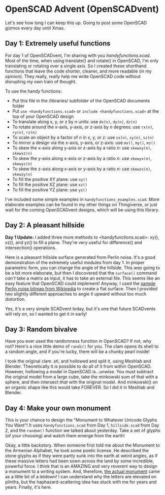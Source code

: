 # OpenSCAD Advent (OpenSCADvent)

Let's see how long I can keep this up. Going to post some OpenSCAD gizmos every day until Xmas.

## Day 1: Extremely useful functions

For day 1 of OpenSCADvent, I'm sharing with you *handyfunctions.scad*. Most of the time, when using translate() and rotate() in OpenSCAD, I'm only translating or rotating over a single axis. So I created these shorthand functions that leave the code shorter, cleaner, and more readable (in my opinion). They really, really help me write OpenSCAD code without disrupting my own train of thought.

To use the handy functions:
- Put this file in the /libraries/ subfolder of the OpenSCAD documents folder
- Put `use <handyfunctions.scad>` or `include <handyfunctions.scad>` at the top of your OpenSCAD design
- To translate along x, y, or z by *n* units: use `dx(n)`, `dy(n)`, `dz(n)`
- To rotate around the x-axis, y-axis, or z-axis by *n* degrees: use `rx(n)`, `ry(n)`, `rz(n)`
- To scale an object by a factor of *n* in x, y, or z: use `sx(n)`, `sy(n)`, `sz(n)`
- To mirror a design via the x-axis, y-axis, or z-axis: use `mx()`, `my()`, `mz()`
- To skew the x-axis along y-axis or z-axis by a ratio *n*: use `skewxy(n)`, `skewxz(n)`
- To skew the y-axis along x-axis or z-axis by a ratio *n*: use `skewyx(n)`, `skewyz(n)`
- To skew the z-axis along x-axis or y-axis by a ratio *n*: use `skewzx(n)`, `skewzy(n)`
- To fill the positive XY plane: use `xy()`
- To fill the positive XZ plane: use `xz()`
- To fill the positive YZ plane: use `yz()`

I've included some simple examples in `handyfunctions_examples.scad`. More elaborate examples can be found in my other things on Thingiverse, or just wait for the coming OpenSCADvent designs, which will be using this library.

## Day 2: A pleasant hillside

**Day 1 Update:** I added three more methods to <handyfunctions.scad>: xy(), xz(), and yz() to fill a plane. They're very useful for difference() and intersection() operations.

Here is a pleasant hillside surface generated from Perlin noise. It's a good demonstration of the extremely useful modules from day 1. In proper parametric form, you can change the angle of the hillside. This *was* going to be a bit more elaborate, but then I discovered that the `surface()` command *can't* take a matrix as input, it has to take an external file. This seems like an easy feature that OpenSCAD could implement! Anyway, I used the [sample Perlin noise bitmap from Wikipedia](https://en.wikipedia.org/wiki/Perlin_noise#/media/File:Perlin.png) to create a flat surface. Then I provided two slightly different approaches to angle it upward without too much distortion.

Yes, it's a very simple SCADvent today, but it's one that future SCADvents will rely on, so I wanted to get it in early!

## Day 3: Random bivalve

Have you ever used the randomness function in OpenSCAD? If not, why not? Here's a nice little demo of `rands()` for you. The clam opens its shell to a random angle, and if you're lucky, there will be a chunky pearl inside!

I took the original clam .stl, and hollowed and split it, using Meshlab and Blender. Theoretically it *is* possible to do all of it from within OpenSCAD. However, hollowing a model in OpenSCAD is...unwise. You must subtract the original model from a large cube, take the minkowski sum of that with a sphere, and then intersect *that* with the original model. And minkowski() on an organic shape like this would take FOREVER. So I did it in Meshlab and Blender.

## Day 4: Make your own monument

This is your chance to design the "Monument to Whatever Unicode Glyphs You Want"! It uses `handyfunctions.scad` from Day 1, `hillside.scad` from Day 2, and the `random()` function we talked about yesterday. Take a set of glyphs (of your choosing) and watch them emerge from the earth!

Okay, a little backstory. When someone first told me about the Monument to the Armenian Alphabet, he took some poetic license. He described the stone glyphs as if they were partly sunk into the earth at weird angles, as if these massive letters had been sown across the land by some incredible, powerful force. I think that is an AMAZING and very reverent way to design a monument to a writing system. And, therefore, [the actual monument](https://www.atlasobscura.com/places/armenian-alphabet-monument) came as a little bit of a letdown! I can understand why the letters are elevated on plinths, but the haphazard-scattering idea has stuck with me for years and years. Finally, it's here.